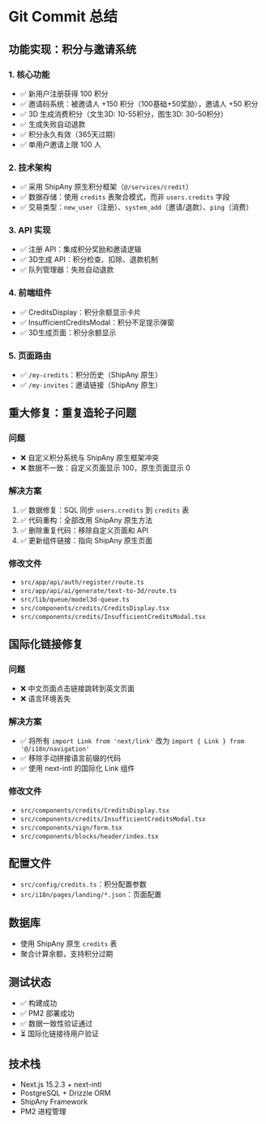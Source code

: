 # Git Commit 总结

## 功能实现：积分与邀请系统

### 1. 核心功能
- ✅ 新用户注册获得 100 积分
- ✅ 邀请码系统：被邀请人 +150 积分（100基础+50奖励），邀请人 +50 积分
- ✅ 3D 生成消费积分（文生3D: 10-55积分，图生3D: 30-50积分）
- ✅ 生成失败自动退款
- ✅ 积分永久有效（365天过期）
- ✅ 单用户邀请上限 100 人

### 2. 技术架构
- ✅ 采用 ShipAny 原生积分框架（`@/services/credit`）
- ✅ 数据存储：使用 `credits` 表聚合模式，而非 `users.credits` 字段
- ✅ 交易类型：`new_user`（注册）、`system_add`（邀请/退款）、`ping`（消费）

### 3. API 实现
- ✅ 注册 API：集成积分奖励和邀请逻辑
- ✅ 3D生成 API：积分检查、扣除、退款机制
- ✅ 队列管理器：失败自动退款

### 4. 前端组件
- ✅ CreditsDisplay：积分余额显示卡片
- ✅ InsufficientCreditsModal：积分不足提示弹窗
- ✅ 3D生成页面：积分余额显示

### 5. 页面路由
- ✅ `/my-credits`：积分历史（ShipAny 原生）
- ✅ `/my-invites`：邀请链接（ShipAny 原生）

## 重大修复：重复造轮子问题

### 问题
- ❌ 自定义积分系统与 ShipAny 原生框架冲突
- ❌ 数据不一致：自定义页面显示 100，原生页面显示 0

### 解决方案
1. ✅ 数据修复：SQL 同步 `users.credits` 到 `credits` 表
2. ✅ 代码重构：全部改用 ShipAny 原生方法
3. ✅ 删除重复代码：移除自定义页面和 API
4. ✅ 更新组件链接：指向 ShipAny 原生页面

### 修改文件
- `src/app/api/auth/register/route.ts`
- `src/app/api/ai/generate/text-to-3d/route.ts`
- `src/lib/queue/model3d-queue.ts`
- `src/components/credits/CreditsDisplay.tsx`
- `src/components/credits/InsufficientCreditsModal.tsx`

## 国际化链接修复

### 问题
- ❌ 中文页面点击链接跳转到英文页面
- ❌ 语言环境丢失

### 解决方案
- ✅ 将所有 `import Link from 'next/link'` 改为 `import { Link } from '@/i18n/navigation'`
- ✅ 移除手动拼接语言前缀的代码
- ✅ 使用 next-intl 的国际化 Link 组件

### 修改文件
- `src/components/credits/CreditsDisplay.tsx`
- `src/components/credits/InsufficientCreditsModal.tsx`
- `src/components/sign/form.tsx`
- `src/components/blocks/header/index.tsx`

## 配置文件
- `src/config/credits.ts`：积分配置参数
- `src/i18n/pages/landing/*.json`：页面配置

## 数据库
- 使用 ShipAny 原生 `credits` 表
- 聚合计算余额，支持积分过期

## 测试状态
- ✅ 构建成功
- ✅ PM2 部署成功
- ✅ 数据一致性验证通过
- ⏳ 国际化链接待用户验证

## 技术栈
- Next.js 15.2.3 + next-intl
- PostgreSQL + Drizzle ORM
- ShipAny Framework
- PM2 进程管理
